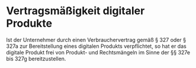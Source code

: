# Vertragsmäßigkeit digitaler Produkte

Ist der Unternehmer durch einen Verbrauchervertrag gemäß § 327 oder § 327a zur Bereitstellung eines digitalen Produkts verpflichtet, so hat er das digitale Produkt frei von Produkt- und Rechtsmängeln im Sinne der §§ 327e bis 327g bereitzustellen. 

